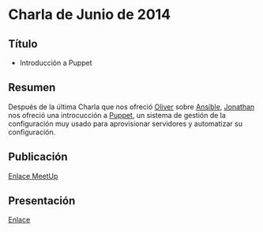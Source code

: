 # Charla de Junio de 2014

## Título

* Introducción a Puppet  

## Resumen

Después de la última Charla que nos ofreció [Oliver](http://twitter.com/R3v1L) sobre [Ansible](http://www.ansible.com/home), [Jonathan](https://twitter.com/_jonhattan_) nos ofreció una introcucción a [Puppet](http://puppetlabs.com/puppet/what-is-puppet), un sistema de gestión de la configuración muy usado para aprovisionar servidores y automatizar su configuración.


## Publicación

[Enlace MeetUp](http://www.meetup.com/Las-Palmas-DevOps/events/185926382/)

## Presentación

[Enlace](https://speakerdeck.com/jonhattan/intro-to-puppet)

